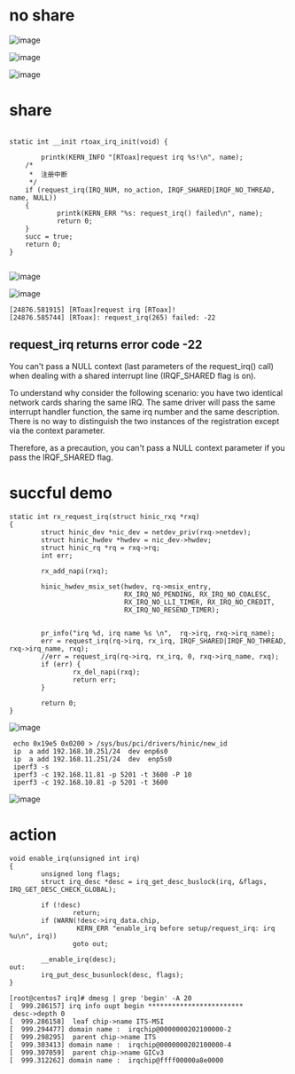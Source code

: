 
# no share

![image](https://github.com/magnate3/linux-riscv-dev/blob/main/exercises/irq/share/hinic.png)


![image](https://github.com/magnate3/linux-riscv-dev/blob/main/exercises/irq/share/hinic_irq1.png)

![image](https://github.com/magnate3/linux-riscv-dev/blob/main/exercises/irq/share/coredump1.png)

# share


```

static int __init rtoax_irq_init(void) {

        printk(KERN_INFO "[RToax]request irq %s!\n", name);
    /*
     *  注册中断
     */
    if (request_irq(IRQ_NUM, no_action, IRQF_SHARED|IRQF_NO_THREAD, name, NULL))
    {
            printk(KERN_ERR "%s: request_irq() failed\n", name);
            return 0;
    }
    succ = true;
    return 0;
}


```

![image](https://github.com/magnate3/linux-riscv-dev/blob/main/exercises/irq/share/hinic_irq2.png)

![image](https://github.com/magnate3/linux-riscv-dev/blob/main/exercises/irq/share/fail.png)


```
[24876.581915] [RToax]request irq [RToax]!
[24876.585744] [RToax]: request_irq(265) failed: -22 
```

## request_irq returns error code -22

You can't pass a NULL context (last parameters of the request_irq() call) when dealing with a shared interrupt line (IRQF_SHARED flag is on).

To understand why consider the following scenario: you have two identical network cards sharing the same IRQ. The same driver will pass the same interrupt handler function, the same irq number and the same description. There is no way to distinguish the two instances of the registration except via the context parameter.

Therefore, as a precaution, you can't pass a NULL context parameter if you pass the IRQF_SHARED flag.



# succful demo

```
static int rx_request_irq(struct hinic_rxq *rxq)
{
        struct hinic_dev *nic_dev = netdev_priv(rxq->netdev);
        struct hinic_hwdev *hwdev = nic_dev->hwdev;
        struct hinic_rq *rq = rxq->rq;
        int err;

        rx_add_napi(rxq);

        hinic_hwdev_msix_set(hwdev, rq->msix_entry,
                             RX_IRQ_NO_PENDING, RX_IRQ_NO_COALESC,
                             RX_IRQ_NO_LLI_TIMER, RX_IRQ_NO_CREDIT,
                             RX_IRQ_NO_RESEND_TIMER);


        pr_info("irq %d, irq name %s \n",  rq->irq, rxq->irq_name);
        err = request_irq(rq->irq, rx_irq, IRQF_SHARED|IRQF_NO_THREAD, rxq->irq_name, rxq);
        //err = request_irq(rq->irq, rx_irq, 0, rxq->irq_name, rxq);
        if (err) {
                rx_del_napi(rxq);
                return err;
        }

        return 0;
}
```

![image](https://github.com/magnate3/linux-riscv-dev/blob/main/exercises/irq/share/iperf3.png)

```
 echo 0x19e5 0x0200 > /sys/bus/pci/drivers/hinic/new_id 
 ip  a add 192.168.10.251/24  dev enp6s0
 ip  a add 192.168.11.251/24  dev  enp5s0
 iperf3 -s 
 iperf3 -c 192.168.11.81 -p 5201 -t 3600 -P 10
 iperf3 -c 192.168.10.81 -p 5201 -t 3600
```

![image](https://github.com/magnate3/linux-riscv-dev/blob/main/exercises/irq/share/my265.png)



# action 

```
void enable_irq(unsigned int irq)
{
        unsigned long flags;
        struct irq_desc *desc = irq_get_desc_buslock(irq, &flags, IRQ_GET_DESC_CHECK_GLOBAL);

        if (!desc)
                return;
        if (WARN(!desc->irq_data.chip,
                 KERN_ERR "enable_irq before setup/request_irq: irq %u\n", irq))
                goto out;

        __enable_irq(desc);
out:
        irq_put_desc_busunlock(desc, flags);
}
```

```
[root@centos7 irq]# dmesg | grep 'begin' -A 20
[  999.286157] irq info oupt begin ************************ 
 desc->depth 0   
[  999.286158]  leaf chip->name ITS-MSI  
[  999.294477] domain name :  irqchip@0000000202100000-2
[  999.298295]  parent chip->name ITS  
[  999.303413] domain name :  irqchip@0000000202100000-4 
[  999.307059]  parent chip->name GICv3  
[  999.312262] domain name :  irqchip@ffff00000a8e0000 
```
